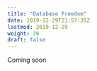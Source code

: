 ```yaml
---
title: "Database Freedom"
date: 2019-12-29T21:57:35Z
lastmod: 2019-12-29
weight: 30
draft: false
---
```


Coming soon

